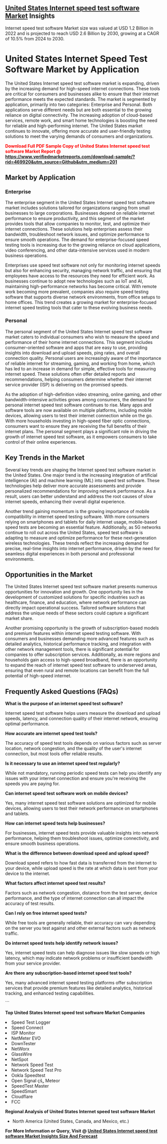<h2><a href="https://www.verifiedmarketreports.com/download-sample/?rid=469920&amp;utm_source=Github&amp;utm_medium=201" target="_blank">United States Internet speed test software Market</a> Insights</h2><p>Internet speed test software Market size was valued at USD 1.2 Billion in 2022 and is projected to reach USD 2.6 Billion by 2030, growing at a CAGR of 10.5% from 2024 to 2030.</p><p><h1>United States Internet Speed Test Software Market by Application</h1><p>The United States Internet speed test software market is expanding, driven by the increasing demand for high-speed internet connections. These tools are critical for consumers and businesses alike to ensure that their internet performance meets the expected standards. The market is segmented by application, primarily into two categories: Enterprise and Personal. Both applications serve different needs but are both essential to the growing reliance on digital connectivity. The increasing adoption of cloud-based services, remote work, and smart home technologies is boosting the need for reliable and high-performing internet. The United States market continues to innovate, offering more accurate and user-friendly testing solutions to meet the varying demands of consumers and organizations.</p><p><b><p><span class=""><span style="color: #ff0000;"><strong>Download Full PDF Sample Copy of United States Internet speed test software Market Report</strong> @ </span><a href="https://www.verifiedmarketreports.com/download-sample/?rid=469920&amp;utm_source=Github&amp;utm_medium=201" target="_blank">https://www.verifiedmarketreports.com/download-sample/?rid=469920&amp;utm_source=Github&amp;utm_medium=201</a></span></p></b></p><h2>Market by Application</h2><h3>Enterprise</h3><p>The enterprise segment in the United States Internet speed test software market includes solutions tailored for organizations ranging from small businesses to large corporations. Businesses depend on reliable internet performance to ensure productivity, and this segment of the market provides tools that allow companies to monitor, test, and optimize their internet connections. These solutions help enterprises assess their bandwidth, troubleshoot network issues, and optimize performance to ensure smooth operations. The demand for enterprise-focused speed testing tools is increasing due to the growing reliance on cloud applications, video conferencing, and other data-intensive services used in modern business operations.</p><p>Enterprises use speed test software not only for monitoring internet speeds but also for enhancing security, managing network traffic, and ensuring that employees have access to the resources they need for efficient work. As businesses continue to adopt new technologies such as IoT and AI, maintaining high-performance networks has become critical. With remote work becoming more prevalent, companies also require speed testing software that supports diverse network environments, from office setups to home offices. This trend creates a growing market for enterprise-focused internet speed testing tools that cater to these evolving business needs.</p><h3>Personal</h3><p>The personal segment of the United States Internet speed test software market caters to individual consumers who wish to measure the speed and performance of their home internet connections. This segment includes consumer-oriented software and apps that are easy to use, providing insights into download and upload speeds, ping rates, and overall connection quality. Personal users are increasingly aware of the importance of reliable internet for streaming, gaming, and working from home, which has led to an increase in demand for simple, effective tools for measuring internet speed. These solutions often offer detailed reports and recommendations, helping consumers determine whether their internet service provider (ISP) is delivering on the promised speeds.</p><p>As the adoption of high-definition video streaming, online gaming, and other bandwidth-intensive activities grows among consumers, the demand for personal internet speed test software continues to rise. Many apps and software tools are now available on multiple platforms, including mobile devices, allowing users to test their internet connection while on the go. With more households investing in high-speed fiber optic connections, consumers want to ensure they are receiving the full benefits of their internet plans. The personal segment plays a significant role in driving the growth of internet speed test software, as it empowers consumers to take control of their online experiences.</p><h2>Key Trends in the Market</h2><p>Several key trends are shaping the Internet speed test software market in the United States. One major trend is the increasing integration of artificial intelligence (AI) and machine learning (ML) into speed test software. These technologies help deliver more accurate assessments and provide personalized recommendations for improving network performance. As a result, users can better understand and address the root causes of slow internet speeds, enhancing their overall digital experience.</p><p>Another trend gaining momentum is the growing importance of mobile compatibility in internet speed testing software. With more consumers relying on smartphones and tablets for daily internet usage, mobile-based speed tests are becoming an essential feature. Additionally, as 5G networks continue to roll out across the United States, speed test software is adapting to measure and optimize performance for these next-generation wireless technologies. These trends reflect the increasing demand for precise, real-time insights into internet performance, driven by the need for seamless digital experiences in both personal and professional environments.</p><h2>Opportunities in the Market</h2><p>The United States Internet speed test software market presents numerous opportunities for innovation and growth. One opportunity lies in the development of customized solutions for specific industries such as healthcare, finance, and education, where network performance can directly impact operational success. Tailored software solutions that address the unique needs of these sectors could capture a significant market share.</p><p>Another promising opportunity is the growth of subscription-based models and premium features within internet speed testing software. With consumers and businesses demanding more advanced features such as detailed analytics, historical performance tracking, and integration with other network management tools, there is significant potential for companies to offer subscription services. Additionally, as more regions and households gain access to high-speed broadband, there is an opportunity to expand the reach of internet speed test software to underserved areas, ensuring that even rural and remote locations can benefit from the full potential of high-speed internet.</p><h2>Frequently Asked Questions (FAQs)</h2><p><b>What is the purpose of an internet speed test software?</b></p><p>Internet speed test software helps users measure the download and upload speeds, latency, and connection quality of their internet network, ensuring optimal performance.</p><p><b>How accurate are internet speed test tools?</b></p><p>The accuracy of speed test tools depends on various factors such as server location, network congestion, and the quality of the user's internet connection, but most tools offer reliable results.</p><p><b>Is it necessary to use an internet speed test regularly?</b></p><p>While not mandatory, running periodic speed tests can help you identify any issues with your internet connection and ensure you're receiving the speeds you are paying for.</p><p><b>Can internet speed test software work on mobile devices?</b></p><p>Yes, many internet speed test software solutions are optimized for mobile devices, allowing users to test their network performance on smartphones and tablets.</p><p><b>How can internet speed tests help businesses?</b></p><p>For businesses, internet speed tests provide valuable insights into network performance, helping them troubleshoot issues, optimize connectivity, and ensure smooth business operations.</p><p><b>What is the difference between download speed and upload speed?</b></p><p>Download speed refers to how fast data is transferred from the internet to your device, while upload speed is the rate at which data is sent from your device to the internet.</p><p><b>What factors affect internet speed test results?</b></p><p>Factors such as network congestion, distance from the test server, device performance, and the type of internet connection can all impact the accuracy of test results.</p><p><b>Can I rely on free internet speed tests?</b></p><p>While free tools are generally reliable, their accuracy can vary depending on the server you test against and other external factors such as network traffic.</p><p><b>Do internet speed tests help identify network issues?</b></p><p>Yes, internet speed tests can help diagnose issues like slow speeds or high latency, which may indicate network problems or insufficient bandwidth from your service provider.</p><p><b>Are there any subscription-based internet speed test tools?</b></p><p>Yes, many advanced internet speed testing platforms offer subscription services that provide premium features like detailed analytics, historical tracking, and enhanced testing capabilities.</p>```</p><p><strong>Top United States Internet speed test software Market Companies</strong></p><div data-test-id=""><p><li>Speed Test Logger</li><li> Speed Connect</li><li> ISP Monitor</li><li> NetMeter EVO</li><li> DownTester</li><li> NetWorx</li><li> GlassWire</li><li> NetSpot</li><li> Network Speed Test</li><li> Network Speed Test Pro</li><li> Ookla Speedtest</li><li> Open Signal çš„ Meteor</li><li> SpeedTest Master</li><li> SpeedSmart</li><li> Cloudflare</li><li> FCC</li></p><div><strong>Regional Analysis of&nbsp;United States Internet speed test software Market</strong></div><ul><li dir="ltr"><p dir="ltr">North America&nbsp;(United States, Canada, and Mexico, etc.)</p></li></ul><p><strong>For More Information or Query, Visit @&nbsp;</strong><strong><a href="https://www.verifiedmarketreports.com/product/internet-speed-test-software-market/?utm_source=Github&amp;utm_medium=201" target="_blank">United States Internet speed test software Market Insights Size And Forecast</a></strong></p></div>
